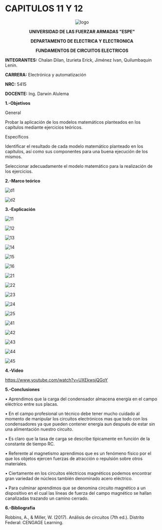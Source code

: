 # CAPITULOS 11 Y 12
<div align="center">
  
  ![logo](https://user-images.githubusercontent.com/75336529/127252424-ce83eb31-8341-4e76-9136-eef41410b9bc.png)
  
  **UNIVERSIDAD DE LAS FUERZAR ARMADAS "ESPE"**
  
  **DEPARTAMENTO DE ELECTRICA Y ELECTRONICA**
  
  **FUNDAMENTOS DE CIRCUITOS ELECTRICOS**
  
</div>

**INTEGRANTES:** 
 Chalan Dilan, Izurieta Erick, Jiménez Ivan, Quilumbaquin Lenin.

**CARRERA:**
 Electrónica y automatización

**NRC:**
 5415

**DOCENTE:**
Ing. Darwin Alulema

**1.-Objetivos**

General

Probar la aplicación de los modelos matemáticos planteados en los capítulos mediante ejercicios teóricos.

Específicos

Identificar el resultado de cada modelo matemático planteado en los capítulos, así como sus componentes para una buena ejecución de los mismos.

Seleccionar adecuadamente el modelo matemático para la realización de los ejercicios.

**2.-Marco teórico**

![d1](https://user-images.githubusercontent.com/75336529/127261806-5a0fb037-525c-4298-b453-68d67c37eabc.png)

![d2](https://user-images.githubusercontent.com/75336529/127261828-2552467b-8a9c-465e-9f7f-f53306f79b28.png)

**3.-Explicación**

![11](https://user-images.githubusercontent.com/75336529/127261317-4e34daf8-dfa2-463c-9a71-aec50984623d.jpg)

![12](https://user-images.githubusercontent.com/75336529/127261338-84c9dd70-d30a-4056-990a-21be569f55b0.jpg)

![13](https://user-images.githubusercontent.com/75336529/127261362-5c2be7e8-8b06-4081-bb4c-c56caad4329c.jpg)

![14](https://user-images.githubusercontent.com/75336529/127261378-170c5229-9067-4930-ba6c-dbed778ebb82.jpg)

![15](https://user-images.githubusercontent.com/75336529/127261405-7aa3d155-3b5c-447f-88c6-f9f417afeaca.jpg)

![16](https://user-images.githubusercontent.com/75336529/127261430-515c5133-a257-40da-a132-cb3f2707575a.jpg)

![21](https://user-images.githubusercontent.com/75336529/127261449-f9308629-88df-47e7-a821-b0fca3e5ce64.jpg)

![22](https://user-images.githubusercontent.com/75336529/127261488-4e54c463-2317-4fd9-947b-8641f0fe3a88.jpg)

![23](https://user-images.githubusercontent.com/75336529/127261513-f90bc917-85f4-4f6c-88d9-f77169821fd1.jpg)

![24](https://user-images.githubusercontent.com/75336529/127261538-5267f694-4d97-4ffc-a49a-2fd6939effaa.jpg)

![25](https://user-images.githubusercontent.com/75336529/127261570-5d7cf6d8-9f9f-4209-8d0d-8d5bbb8afeb5.jpg)

![41](https://user-images.githubusercontent.com/75336529/127261615-2c04033a-eca0-4a7b-bed5-21cd45fdb846.jpg)

![42](https://user-images.githubusercontent.com/75336529/127261648-3b7b531e-7b72-46ca-bd1a-0b258343e67a.jpg)

![43](https://user-images.githubusercontent.com/75336529/127261687-93e6186f-9af5-4ffe-8bb8-cb782f783549.jpg)

![44](https://user-images.githubusercontent.com/75336529/127261723-10065c78-8b07-489c-a2a3-4d11251a76ca.jpg)

![45](https://user-images.githubusercontent.com/75336529/127261773-c34c07f4-5acf-4a3d-97d1-90e304c635f0.jpg)

**4.-Video**

https://www.youtube.com/watch?v=UXEkwsjQGoY

**5.-Conclusiones**

•	Aprendimos que la carga del condensador almacena energía en el campo eléctrico entre sus placas.

•	En el campo profesional un técnico debe tener mucho cuidado al momento de manipular los circuitos electrónicos mas que todo con los condensadores ya que pueden contener energía aun después de estar sin una alimentación nuestro circuito.

•	Es claro que la tasa de carga se describe típicamente en función de la constante de tiempo RC.

•	Referente al magnetismo aprendimos que es un fenómeno físico por el que los objetos ejercen fuerzas de atracción o repulsión sobre otros materiales.

•	Ciertamente en los circuitos eléctricos magnéticos podemos encontrar gran variedad de núcleos también denominado acero eléctrico.

•	Para culminar aprendimos que se denomina circuito magnético a un dispositivo en el cual las líneas de fuerza del campo magnético se hallan canalizadas trazando un camino cerrado.

**6.-Bibliografia**

Robbins, A., & Miller, W. (2017). Análisis de circuitos (7th ed.). Distrito Federal: CENGAGE Learning.
